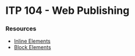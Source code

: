 ITP 104 - Web Publishing
========================

### Resources
* [Inline Elements](https://developer.mozilla.org/en-US/docs/HTML/Inline_elements)
* [Block Elements](https://developer.mozilla.org/en-US/docs/HTML/Block-level_elements)
